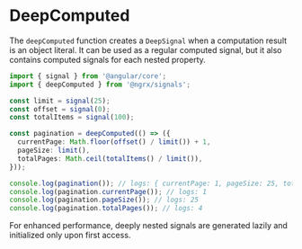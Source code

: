 # DeepComputed

The `deepComputed` function creates a `DeepSignal` when a computation result is an object literal.
It can be used as a regular computed signal, but it also contains computed signals for each nested property.

```ts
import { signal } from '@angular/core';
import { deepComputed } from '@ngrx/signals';

const limit = signal(25);
const offset = signal(0);
const totalItems = signal(100);

const pagination = deepComputed(() => ({
  currentPage: Math.floor(offset() / limit()) + 1,
  pageSize: limit(),
  totalPages: Math.ceil(totalItems() / limit()),
}));

console.log(pagination()); // logs: { currentPage: 1, pageSize: 25, totalPages: 4 }
console.log(pagination.currentPage()); // logs: 1
console.log(pagination.pageSize()); // logs: 25
console.log(pagination.totalPages()); // logs: 4
```

<ngrx-docs-alert type="help">

For enhanced performance, deeply nested signals are generated lazily and initialized only upon first access.

</ngrx-docs-alert>
